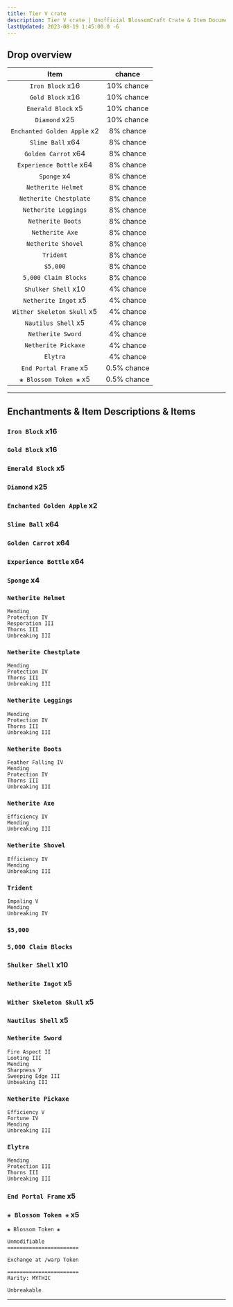 ```yaml
---
title: Tier V crate
description: Tier V crate | Unofficial BlossomCraft Crate & Item Documentation
lastUpdated: 2023-08-19 1:45:00.0 -6
---
```


## Drop overview

|          Item          |   chance  |
|:----------------------:|:---------:|
|   `Iron Block` x16   | 10% chance |
|  `Gold Block` x16    | 10% chance |
|    `Emerald Block` x5  | 10% chance |
|    `Diamond` x25   | 10% chance |
| `Enchanted Golden Apple` x2   | 8% chance |
|   `Slime Ball` x64  | 8% chance |
|     `Golden Carrot` x64     | 8% chance |
|   `Experience Bottle` x64   | 8% chance |
|    `Sponge` x4    | 8% chance |
|    `Netherite Helmet`    | 8% chance |
|     `Netherite Chestplate`     | 8% chance |
| `Netherite Leggings` | 8% chance |
|   `Netherite Boots`   | 8% chance |
|    `Netherite Axe`   | 8% chance |
|     `Netherite Shovel`   | 8% chance |
| `Trident` | 8% chance |
|       `$5,000`      | 8% chance |
|    `5,000 Claim Blocks`   | 8% chance |
| `Shulker Shell` x10 | 4% chance |
|  `Netherite Ingot` x5  | 4% chance |
|      `Wither Skeleton Skull` x5   | 4% chance |
|   `Nautilus Shell` x5   | 4% chance |
|  `Netherite Sword`  | 4% chance |
|    `Netherite Pickaxe`   | 4% chance |
|    `Elytra`   | 4% chance |
|    `End Portal Frame` x5   | 0.5% chance |
|    `❀ Blossom Token ❀` x5   | 0.5% chance |

----

## Enchantments & Item Descriptions & Items

### `Iron Block` x16

### `Gold Block` x16

### `Emerald Block` x5

### `Diamond` x25

### `Enchanted Golden Apple` x2

### `Slime Ball` x64

### `Golden Carrot` x64

### `Experience Bottle` x64

### `Sponge` x4

### `Netherite Helmet`

```
Mending
Protection IV
Resporation III
Thorns III
Unbreaking III
```

### `Netherite Chestplate`

```
Mending
Protection IV
Thorns III
Unbreaking III
```

### `Netherite Leggings`

```
Mending
Protection IV
Thorns III
Unbreaking III
```

### `Netherite Boots`

```
Feather Falling IV
Mending
Protection IV
Thorns III
Unbreaking III
```

### `Netherite Axe`

```
Efficiency IV
Mending
Unbreaking III
```

### `Netherite Shovel`

```
Efficiency IV
Mending
Unbreaking III
```

### `Trident`

```
Impaling V
Mending
Unbreaking IV
```

### `$5,000`

### `5,000 Claim Blocks`

### `Shulker Shell` x10

### `Netherite Ingot` x5

### `Wither Skeleton Skull` x5

### `Nautilus Shell` x5

### `Netherite Sword`

```
Fire Aspect II
Looting III
Mending
Sharpness V
Sweeping Edge III
Unbeaking III
```

### `Netherite Pickaxe`

```
Efficiency V
Fortune IV
Mending
Unbreaking III
```

### `Elytra`

```
Mending
Protection III
Thorns III
Unbreaking III
```

### `End Portal Frame` x5

### `❀ Blossom Token ❀` x5

```
❀ Blossom Token ❀

Unmodifiable
=======================

Exchange at /warp Token

=======================
Rarity: MYTHIC

Unbreakable
```

----